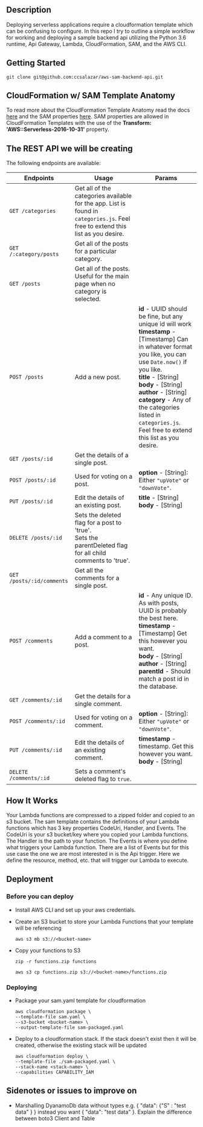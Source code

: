 
## Description

Deploying serverless applications require a cloudformation template which can be confusing to configure. In this repo I try to outline a simple workflow for working and deploying a sample backend api utilizing the Python 3.6 runtime, Api Gateway, Lambda, CloudFormation, SAM, and the AWS CLI.

## Getting Started

` git clone git@github.com:ccsalazar/aws-sam-backend-api.git `



## CloudFormation w/ SAM Template Anatomy

To read more about the CloudFormation Template Anatomy read the docs [here](https://docs.aws.amazon.com/AWSCloudFormation/latest/UserGuide/template-anatomy.html) and the SAM properties [here](https://github.com/awslabs/serverless-application-model/blob/master/versions/2016-10-31.md). SAM properties are allowed in CloudFormation Templates with the use of the **Transform: 'AWS::Serverless-2016-10-31'** property.

## The REST API we will be creating


The following endpoints are available:

| Endpoints       | Usage          | Params         |
|-----------------|----------------|----------------|
| `GET /categories` | Get all of the categories available for the app. List is found in `categories.js`. Feel free to extend this list as you desire. |  |
| `GET /:category/posts` | Get all of the posts for a particular category. |  |
| `GET /posts` | Get all of the posts. Useful for the main page when no category is selected. |  |
| `POST /posts` | Add a new post. | **id** - UUID should be fine, but any unique id will work <br> **timestamp** - [Timestamp] Can in whatever format you like, you can use `Date.now()` if you like. <br> **title** - [String] <br> **body** - [String] <br> **author** - [String] <br> **category** -  Any of the categories listed in `categories.js`. Feel free to extend this list as you desire. |
| `GET /posts/:id` | Get the details of a single post. | |
| `POST /posts/:id` | Used for voting on a post. | **option** - [String]: Either `"upVote"` or `"downVote"`. |
| `PUT /posts/:id` | Edit the details of an existing post. | **title** - [String] <br> **body** - [String] |
| `DELETE /posts/:id` | Sets the deleted flag for a post to 'true'. <br> Sets the parentDeleted flag for all child comments to 'true'. | |
| `GET /posts/:id/comments` | Get all the comments for a single post. | |
| `POST /comments` | Add a comment to a post. | **id** - Any unique ID. As with posts, UUID is probably the best here. <br> **timestamp** - [Timestamp] Get this however you want. <br> **body** - [String] <br> **author** - [String] <br> **parentId** - Should match a post id in the database. |
| `GET /comments/:id` | Get the details for a single comment. | |
| `POST /comments/:id` | Used for voting on a comment. | **option** - [String]: Either `"upVote"` or `"downVote"`.  |
| `PUT /comments/:id` | Edit the details of an existing comment. | **timestamp** - timestamp. Get this however you want. <br> **body** - [String] |
| `DELETE /comments/:id` | Sets a comment's deleted flag to `true`. | &nbsp; |


## How It Works

Your Lambda functions are compressed to a zipped folder and copied to an s3 bucket. The sam template contains the definitions of your Lambda functions which has 3 key properties CodeUri, Handler, and Events. The CodeUri is your s3 bucket/key where you copied your Lambda functions. The Handler is the path to your function. The Events is where you define what triggers your Lambda function. There are a list of Events but for this use case the one we are most interested in is the Api trigger. Here we define the resource, method, etc. that will trigger our Lambda to execute.


## Deployment

### Before you can deploy

* Install AWS CLI and set up your aws credentials.

* Create an S3 bucket to store your Lambda Functions that your template will be referencing
    ```
    aws s3 mb s3://<bucket-name>
    ```
* Copy your functions to S3
    ```
    zip -r functions.zip functions

    aws s3 cp functions.zip s3://<bucket-name>/functions.zip
    ```

### Deploying

* Package your sam.yaml template for cloudformation
    
    ```
    aws cloudformation package \
    --template-file sam.yaml \
    --s3-bucket <bucket-name> \
    --output-template-file sam-packaged.yaml
    ```

* Deploy to a cloudformation stack. If the stack doesn't exist then it will be created, otherwise the existing stack will be updated

    ```
    aws cloudformation deploy \
    --template-file ./sam-packaged.yaml \
    --stack-name <stack-name> \
    --capabilities CAPABILITY_IAM
    ```

## Sidenotes or issues to improve on

* Marshalling DyanamoDb data without types e.g. { "data": {"S" : "test data" } } instead you want { "data": "test data" }. Explain the difference between boto3 Client and Table